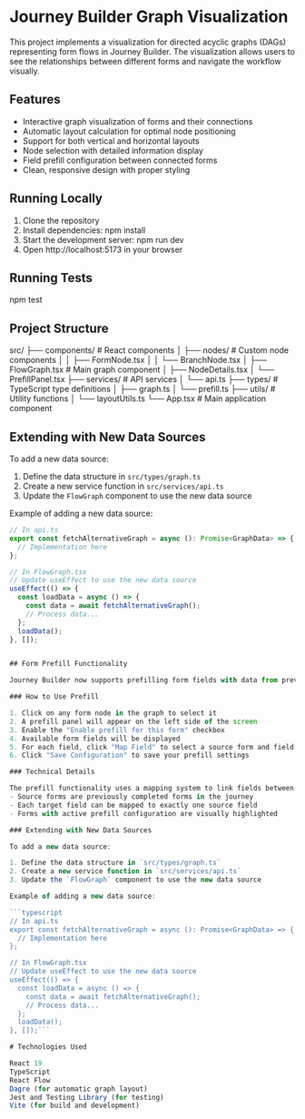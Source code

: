 # Journey Builder Graph Visualization

This project implements a visualization for directed acyclic graphs (DAGs) representing form flows in Journey Builder. The visualization allows users to see the relationships between different forms and navigate the workflow visually.

## Features

- Interactive graph visualization of forms and their connections
- Automatic layout calculation for optimal node positioning
- Support for both vertical and horizontal layouts
- Node selection with detailed information display
- Field prefill configuration between connected forms
- Clean, responsive design with proper styling

## Running Locally

1. Clone the repository
2. Install dependencies:
npm install
3. Start the development server:
npm run dev
4. Open http://localhost:5173 in your browser

## Running Tests
npm test

## Project Structure
src/
├── components/       # React components
│   ├── nodes/        # Custom node components
│   │   ├── FormNode.tsx
│   │   └── BranchNode.tsx
│   ├── FlowGraph.tsx # Main graph component
│   ├── NodeDetails.tsx
│   └── PrefillPanel.tsx
├── services/         # API services
│   └── api.ts
├── types/            # TypeScript type definitions
│   ├── graph.ts
│   └── prefill.ts
├── utils/            # Utility functions
│   └── layoutUtils.ts
└── App.tsx           # Main application component


## Extending with New Data Sources

To add a new data source:

1. Define the data structure in `src/types/graph.ts`
2. Create a new service function in `src/services/api.ts`
3. Update the `FlowGraph` component to use the new data source

Example of adding a new data source:

```typescript
// In api.ts
export const fetchAlternativeGraph = async (): Promise<GraphData> => {
  // Implementation here
};

// In FlowGraph.tsx
// Update useEffect to use the new data source
useEffect(() => {
  const loadData = async () => {
    const data = await fetchAlternativeGraph();
    // Process data...
  };
  loadData();
}, []);


## Form Prefill Functionality

Journey Builder now supports prefilling form fields with data from previous forms in the user journey. This reduces duplicate data entry and improves the user experience.

### How to Use Prefill

1. Click on any form node in the graph to select it
2. A prefill panel will appear on the left side of the screen
3. Enable the "Enable prefill for this form" checkbox
4. Available form fields will be displayed
5. For each field, click "Map Field" to select a source form and field
6. Click "Save Configuration" to save your prefill settings

### Technical Details

The prefill functionality uses a mapping system to link fields between forms:
- Source forms are previously completed forms in the journey
- Each target field can be mapped to exactly one source field
- Forms with active prefill configuration are visually highlighted

### Extending with New Data Sources

To add a new data source:

1. Define the data structure in `src/types/graph.ts`
2. Create a new service function in `src/services/api.ts`
3. Update the `FlowGraph` component to use the new data source

Example of adding a new data source:

```typescript
// In api.ts
export const fetchAlternativeGraph = async (): Promise<GraphData> => {
  // Implementation here
};

// In FlowGraph.tsx
// Update useEffect to use the new data source
useEffect(() => {
  const loadData = async () => {
    const data = await fetchAlternativeGraph();
    // Process data...
  };
  loadData();
}, []);```

# Technologies Used

React 19
TypeScript
React Flow
Dagre (for automatic graph layout)
Jest and Testing Library (for testing)
Vite (for build and development)

